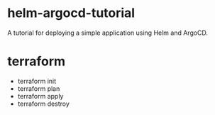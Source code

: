 # helm-argocd-tutorial

A tutorial for deploying a simple application using Helm and ArgoCD.


# terraform

- terraform init
- terraform plan
- terraform apply
- terraform destroy

